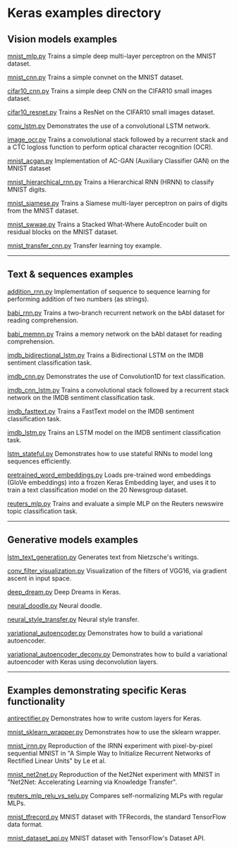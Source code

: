 # Keras examples directory

## Vision models examples

[mnist_mlp.py](mnist_mlp.py)
Trains a simple deep multi-layer perceptron on the MNIST dataset.

[mnist_cnn.py](mnist_cnn.py)
Trains a simple convnet on the MNIST dataset.

[cifar10_cnn.py](cifar10_cnn.py)
Trains a simple deep CNN on the CIFAR10 small images dataset.

[cifar10_resnet.py](cifar10_resnet.py)
Trains a ResNet on the CIFAR10 small images dataset.

[conv_lstm.py](conv_lstm.py)
Demonstrates the use of a convolutional LSTM network.

[image_ocr.py](image_ocr.py)
Trains a convolutional stack followed by a recurrent stack and a CTC logloss function to perform optical character recognition (OCR).

[mnist_acgan.py](mnist_acgan.py)
Implementation of AC-GAN (Auxiliary Classifier GAN) on the MNIST dataset

[mnist_hierarchical_rnn.py](mnist_hierarchical_rnn.py)
Trains a Hierarchical RNN (HRNN) to classify MNIST digits.

[mnist_siamese.py](mnist_siamese.py)
Trains a Siamese multi-layer perceptron on pairs of digits from the MNIST dataset.

[mnist_swwae.py](mnist_swwae.py)
Trains a Stacked What-Where AutoEncoder built on residual blocks on the MNIST dataset.

[mnist_transfer_cnn.py](mnist_transfer_cnn.py)
Transfer learning toy example.

----

## Text & sequences examples

[addition_rnn.py](addition_rnn.py)
Implementation of sequence to sequence learning for performing addition of two numbers (as strings).

[babi_rnn.py](babi_rnn.py)
Trains a two-branch recurrent network on the bAbI dataset for reading comprehension.

[babi_memnn.py](babi_memnn.py)
Trains a memory network on the bAbI dataset for reading comprehension.

[imdb_bidirectional_lstm.py](imdb_bidirectional_lstm.py)
Trains a Bidirectional LSTM on the IMDB sentiment classification task.

[imdb_cnn.py](imdb_cnn.py)
Demonstrates the use of Convolution1D for text classification.

[imdb_cnn_lstm.py](imdb_cnn_lstm.py)
Trains a convolutional stack followed by a recurrent stack network on the IMDB sentiment classification task.

[imdb_fasttext.py](imdb_fasttext.py)
Trains a FastText model on the IMDB sentiment classification task.

[imdb_lstm.py](imdb_lstm.py)
Trains an LSTM model on the IMDB sentiment classification task.

[lstm_stateful.py](lstm_stateful.py)
Demonstrates how to use stateful RNNs to model long sequences efficiently.

[pretrained_word_embeddings.py](pretrained_word_embeddings.py)
Loads pre-trained word embeddings (GloVe embeddings) into a frozen Keras Embedding layer, and uses it to train a text classification model on the 20 Newsgroup dataset.

[reuters_mlp.py](reuters_mlp.py)
Trains and evaluate a simple MLP on the Reuters newswire topic classification task.

----

## Generative models examples

[lstm_text_generation.py](lstm_text_generation.py)
Generates text from Nietzsche's writings.

[conv_filter_visualization.py](conv_filter_visualization.py)
Visualization of the filters of VGG16, via gradient ascent in input space.

[deep_dream.py](deep_dream.py)
Deep Dreams in Keras.

[neural_doodle.py](neural_doodle.py)
Neural doodle.

[neural_style_transfer.py](neural_style_transfer.py)
Neural style transfer.

[variational_autoencoder.py](variational_autoencoder.py)
Demonstrates how to build a variational autoencoder.

[variational_autoencoder_deconv.py](variational_autoencoder_deconv.py)
Demonstrates how to build a variational autoencoder with Keras using deconvolution layers.

----

## Examples demonstrating specific Keras functionality

[antirectifier.py](antirectifier.py)
Demonstrates how to write custom layers for Keras.

[mnist_sklearn_wrapper.py](mnist_sklearn_wrapper.py)
Demonstrates how to use the sklearn wrapper.

[mnist_irnn.py](mnist_irnn.py)
Reproduction of the IRNN experiment with pixel-by-pixel sequential MNIST in "A Simple Way to Initialize Recurrent Networks of Rectified Linear Units" by Le et al.

[mnist_net2net.py](mnist_net2net.py)
Reproduction of the Net2Net experiment with MNIST in "Net2Net: Accelerating Learning via Knowledge Transfer".

[reuters_mlp_relu_vs_selu.py](reuters_mlp_relu_vs_selu.py)
Compares self-normalizing MLPs with regular MLPs.

[mnist_tfrecord.py](mnist_tfrecord.py)
MNIST dataset with TFRecords, the standard TensorFlow data format.

[mnist_dataset_api.py](mnist_dataset_api.py)
MNIST dataset with TensorFlow's Dataset API.